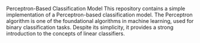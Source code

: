 Perceptron-Based Classification Model
This repository contains a simple implementation of a Perceptron-based classification model. The Perceptron algorithm is one of the foundational algorithms in machine learning, used for binary classification tasks. Despite its simplicity, it provides a strong introduction to the concepts of linear classifiers.
